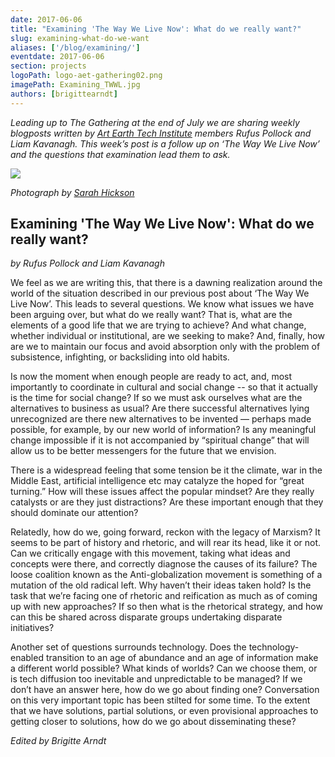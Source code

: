 ```yaml
---
date: 2017-06-06
title: "Examining 'The Way We Live Now': What do we really want?"
slug: examining-what-do-we-want
aliases: ['/blog/examining/']
eventdate: 2017-06-06
section: projects
logoPath: logo-aet-gathering02.png
imagePath: Examining_TWWL.jpg
authors: [brigittearndt]
---
```


*Leading up to The Gathering at the end of July we are sharing weekly blogposts written by [Art Earth Tech Institute](http://artearthtech.com/institute/) members Rufus Pollock and Liam Kavanagh. This week’s post is a follow up on ‘The Way We Live Now’ and the questions that examination lead them to ask.*



<img src="/images/Examining_TWWL.jpg">

*Photograph by [Sarah Hickson](https://sarahhickson.shootproof.com/)*

## Examining 'The Way We Live Now': What do we really want?

*by Rufus Pollock and Liam Kavanagh*


We feel as we are writing this, that there is a dawning realization around the world of the situation described in our previous post about ‘The Way We Live Now’. This leads to several questions. We know what issues we have been arguing over, but what do we really want? That is, what are the elements of a good life that we are trying to achieve? And what change, whether individual or  institutional, are  we seeking to make? And, finally, how are we to maintain our focus and avoid absorption only with the problem of subsistence, infighting, or backsliding into old habits.

 Is now the moment when enough people are ready to act, and, most importantly to coordinate in cultural and social change -- so that it actually is the time for social change? If so we must ask ourselves what are the alternatives to business as usual? Are there successful alternatives lying unrecognized are there new alternatives to be invented — perhaps made possible, for example, by our new world of information?  Is any meaningful change impossible if it is not accompanied by “spiritual change” that will allow us to be better messengers for the future that we envision.

There is a widespread feeling that some tension be it the climate, war in the Middle East, artificial intelligence etc may catalyze the hoped for “great turning.” How will these issues affect the popular mindset? Are they really catalysts or are they just distractions? Are these important enough that they should dominate our attention?

Relatedly, how do we, going forward, reckon with the legacy of Marxism? It seems to be part of history and rhetoric, and will rear its head, like it or not. Can we critically engage with this movement, taking what ideas and concepts were there, and correctly diagnose the causes of its failure? The loose coalition known as the Anti-globalization movement is something of a mutation of the old radical left. Why haven’t their ideas taken hold? Is the task that we’re facing one of rhetoric and reification as much as of coming up with new approaches? If so then what is the rhetorical strategy, and how can this be shared across disparate groups undertaking disparate initiatives?

Another set of questions surrounds technology. Does the technology-enabled transition to an age of abundance and an age of information make a different world possible? What kinds of worlds? Can we choose them, or is tech diffusion too inevitable and unpredictable to be managed? If we don’t have an answer here, how do we go about finding one? Conversation on this very important topic has been stilted for some time. To the extent that we have solutions, partial solutions, or even provisional approaches to getting closer to solutions, how do we go about disseminating these?




*Edited by Brigitte Arndt*
